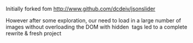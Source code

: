 Initially forked fom http://www.github.com/dcdeiv/jsonslider

However after some exploration, our need to load in a large number of images without overloading the DOM with hidden <img> tags led to a complete rewrite & fresh project
